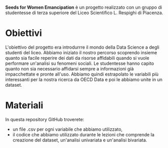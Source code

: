 **Seeds for Women Emancipation** è un progetto realizzato con un gruppo di studentesse di terza superiore del Liceo Scientifico L. Respighi di Piacenza. 

# Obiettivi

L'obiettivo del progetto era introdurrre il mondo della Data Science a degli studenti del liceo.
Abbiamo iniziato il nostro percorso scoprendo insieme quanto sia facile reperire dei dati da risorse affidabili quando si vuole performare 
un'analisi su fenomeni sociali. Le studentesse hanno capito quanto non sia necessario affidarsi sempre a informazioni già impacchettate e pronte all'uso.
Abbiamo quindi estrapolato le variabili più interessanti per la nostra ricerca da OECD Data e poi le abbiamo unite in un dataset.

# Materiali 
In questa repository GitHub troverete:
- un file .csv per ogni variabile che abbiamo utilizzato, 
- il codice che abbiamo utilizzato durante le lezioni che comprende la creazione del dataset, un'analisi univariata e un'analisi bivariata. 

